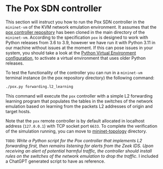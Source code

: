 # The Pox SDN controller

This section will instruct you how to run the Pox SDN controller in the `mininet-vm` of the KVM network emulation environment. It assumes that the [pox controller repository](https://github.com/noxrepo/pox) has been cloned in the main directory of the `mininet-vm`. According to the specification `pox` is designed to work with Python releases from 3.6 to 3.9, however we have run it with Python 3.11 in our machine without issues at the moment. If this can pose issues in your system, you should take a look at the [Python Virtual Environment configuration](https://virtualenv.pypa.io/en/latest/), to activate a virtual environment that uses older Python releases.

To test the functionality of the controller you can run in a `mininet-vm` terminal instance (in the pox repository directory) the following command:
```bash
./pox.py forwarding.l2_learning
```

This command will execute the `pox` controller with a simple L2 forwarding learning program that populates the tables in the switches of the network emulation based on learning from the packets L2 addresses of origin and target hosts.

Note that the `pox` remote controller is by default allocated in localhost address (`127.0.0.1`) with TCP socket port `6633`. To complete the verification of the simulation running, you can move to [mininet-topology](../mininet-topology/README.md) directory.

`TODO`: *Write a Python script for the Pox controller that implements L2 forwarding first, then remains listening for alerts from the Zeek IDS. Upon receiving an alert of potential harmful traffic, the controller should install rules on the switches of the network emulation to drop the traffic*. I included a ChatGPT generated script to have as reference.